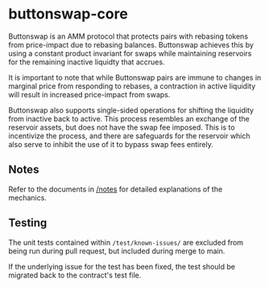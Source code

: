 # buttonswap-core

Buttonswap is an AMM protocol that protects pairs with rebasing tokens from price-impact due to rebasing balances.
Buttonswap achieves this by using a constant product invariant for swaps while maintaining reservoirs for the remaining inactive liquidty that accrues.

It is important to note that while Buttonswap pairs are immune to changes in marginal price from responding to rebases, a contraction in active liquidity will result in increased price-impact from swaps.

Buttonswap also supports single-sided operations for shifting the liquidity from inactive back to active. This process resembles an exchange of the reservoir assets, but does not have the swap fee imposed. This is to incentivize the process, and there are safeguards for the reservoir which also serve to inhibit the use of it to bypass swap fees entirely.

## Notes
Refer to the documents in [/notes](/notes) for detailed explanations of the mechanics.

## Testing

The unit tests contained within `/test/known-issues/` are excluded from being run during pull request, but included during merge to main.

If the underlying issue for the test has been fixed, the test should be migrated back to the contract's test file.
